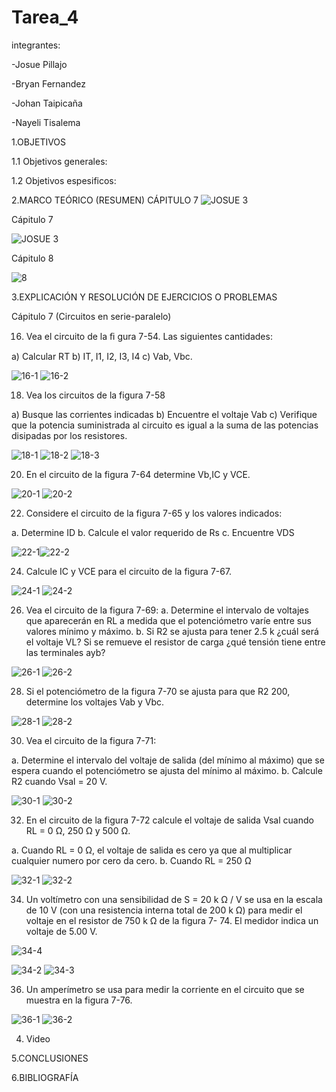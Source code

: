 # Tarea_4
integrantes:

-Josue Pillajo

-Bryan Fernandez

-Johan Taipicaña

-Nayeli Tisalema

1.OBJETIVOS

1.1 Objetivos generales: 

1.2 Objetivos espesificos:

2.MARCO TEÓRICO (RESUMEN)
CÁPITULO 7 
![JOSUE 3](https://user-images.githubusercontent.com/84783236/125551204-f214883e-3559-4b3b-a7aa-e2a0e83036bb.png)


Cápitulo 7 

![JOSUE 3](https://user-images.githubusercontent.com/84783236/125562203-e967a855-ae47-40bb-9532-7c0d6c4a615d.png)

Cápitulo 8

![8](https://user-images.githubusercontent.com/85522189/125560890-d246b71c-ea08-4164-85d1-27137636780f.PNG)


3.EXPLICACIÓN Y RESOLUCIÓN DE EJERCICIOS O PROBLEMAS

Cápitulo 7  (Circuitos en serie-paralelo)

16.  Vea el circuito de la ﬁ gura 7-54. Las siguientes cantidades:

a) Calcular RT
b)  IT, I1, I2, I3, I4
c)  Vab, Vbc.

![16-1](https://user-images.githubusercontent.com/84783236/125559335-651148e9-f070-4527-a722-53d000a3f781.jpg)
![16-2](https://user-images.githubusercontent.com/84783236/125559445-b2a1bde8-63a3-475e-8692-59e5c3105949.jpg)

18.  Vea los circuitos de la figura  7-58

a)  Busque las corrientes indicadas
b) Encuentre el voltaje Vab
c) Verifique que la potencia  suministrada al circuito es igual a la suma de las potencias disipadas por los resistores.

![18-1](https://user-images.githubusercontent.com/84783236/125559732-e6f9d5a9-58e1-47e1-8992-169ab67d25c6.jpg)
![18-2](https://user-images.githubusercontent.com/84783236/125559783-779d8361-6531-44fd-bc1c-6ccb89c57124.jpg)
![18-3](https://user-images.githubusercontent.com/84783236/125559811-e3071b7a-acec-4e76-adf2-f64a7af6a8b4.jpg)


20. En el circuito de la figura 7-64 determine Vb,IC y  VCE.

![20-1](https://user-images.githubusercontent.com/84783236/125548126-a3398f94-44f2-4b9d-a358-31ce455f547c.jpeg)
![20-2](https://user-images.githubusercontent.com/84783236/125548146-1d694556-5ce6-479c-909f-516f06645c5e.jpeg)

22. Considere el circuito de la figura 7-65 y los valores indicados:

a. Determine  ID
b. Calcule el valor requerido de Rs
c.  Encuentre VDS

![22-1](https://user-images.githubusercontent.com/84783236/125548875-329e15db-39d1-4d2e-8426-90d7218dee4d.jpeg)![22-2](https://user-images.githubusercontent.com/84783236/125548886-dc395e27-3025-4515-95fa-e7c6ac2ef48a.jpeg)


24. Calcule IC y VCE para el circuito de la figura 7-67.

![24-1](https://user-images.githubusercontent.com/84783236/125549111-f8543332-98a2-47c4-aa29-a4e6dd6e55e1.jpeg)
![24-2](https://user-images.githubusercontent.com/84783236/125549123-89b9c498-6f08-4820-9a46-bf486a1c10b5.jpeg)

26. Vea el circuito de la figura 7-69:
a.  Determine el intervalo de voltajes que aparecerán en RL a medida que el potenciómetro varíe entre sus valores mínimo y máximo.
b. Si R2 se ajusta para tener 2.5 k ¿cuál será el voltaje VL? Si se remueve el resistor de carga ¿qué tensión tiene entre las terminales ayb?

![26-1](https://user-images.githubusercontent.com/84783236/125556559-5cb2604f-b233-4802-ba42-4c7351a0a777.jpeg)
![26-2](https://user-images.githubusercontent.com/84783236/125556570-794fd60e-3752-4ce0-97a4-9fdd7526a65a.jpeg)

28.  Si el potenciómetro de la figura 7-70 se ajusta para que R2 200, determine los voltajes Vab y Vbc.

![28-1](https://user-images.githubusercontent.com/84783236/125556710-1ecfcffb-5900-4ff0-adfb-05e621519176.jpeg)
![28-2](https://user-images.githubusercontent.com/84783236/125556713-426d6c89-8a44-417c-a1be-77c1dd00c48f.jpeg)

30.  Vea el circuito de la figura 7-71:

a.  Determine el intervalo del voltaje de salida (del mínimo al máximo) que se espera cuando el potenciómetro se ajusta del mínimo al máximo.
b.  Calcule R2 cuando Vsal = 20 V.

![30-1](https://user-images.githubusercontent.com/84783236/125556976-8bbbfbec-9188-41df-a4ac-972a21e63596.jpeg)
![30-2](https://user-images.githubusercontent.com/84783236/125556983-40d75e76-d77d-47c0-8f61-058b9060011d.jpeg)

32.   En el circuito de la figura 7-72 ​​calcule el voltaje de salida Vsal cuando RL = 0 Ω, 250 Ω y 500 Ω.

a. Cuando RL = 0 Ω, el voltaje de salida es cero ya que al multiplicar cualquier numero por cero da cero.
b.  Cuando RL = 250 Ω

![32-1](https://user-images.githubusercontent.com/84783236/125557207-d7b829d3-ef99-4e76-b7d7-af36fdbdc7b0.jpeg)
![32-2](https://user-images.githubusercontent.com/84783236/125557214-960772d5-94f0-4202-90bb-f06e6067fef0.jpeg)

34. Un voltímetro con una sensibilidad de S = 20 k Ω / V se usa en la escala de 10 V (con una resistencia interna total de 200 k Ω) para medir el voltaje en el resistor de 750 k Ω de la figura 7- 74. El medidor indica un voltaje de 5.00 V.

![34-4](https://user-images.githubusercontent.com/84783236/125557541-6f3c6126-200b-4141-93ca-9666489b04c5.jpeg)

![34-2](https://user-images.githubusercontent.com/84783236/125557464-e80d42b8-4bf9-4ea9-b818-4c26d17e50ce.jpeg)
![34-3](https://user-images.githubusercontent.com/84783236/125557491-a2ce1f76-c37e-4338-8d3f-7a9373d6a7bb.jpeg)

36. Un amperímetro se usa para medir la corriente en el circuito que se muestra en la figura 7-76.

![36-1](https://user-images.githubusercontent.com/84783236/125559103-46bd87d8-5ae5-4026-b52f-7a4d985e12dc.jpeg)
![36-2](https://user-images.githubusercontent.com/84783236/125559143-cab8d798-0b2d-454a-97b0-74a783fbc3a9.jpeg)



4. Video

5.CONCLUSIONES

6.BIBLIOGRAFÍA
